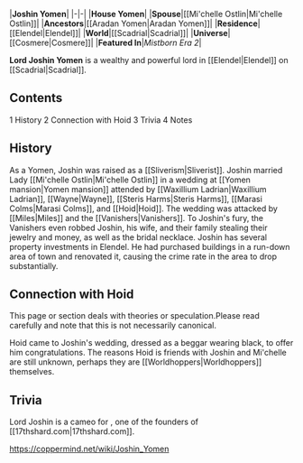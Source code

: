 |**Joshin Yomen**|
|-|-|
|**House Yomen**|
|**Spouse**|[[Mi'chelle Ostlin\|Mi'chelle Ostlin]]|
|**Ancestors**|[[Aradan Yomen\|Aradan Yomen]]|
|**Residence**|[[Elendel\|Elendel]]|
|**World**|[[Scadrial\|Scadrial]]|
|**Universe**|[[Cosmere\|Cosmere]]|
|**Featured In**|*Mistborn Era 2*|

**Lord Joshin Yomen** is a wealthy and powerful lord in [[Elendel\|Elendel]] on [[Scadrial\|Scadrial]].

## Contents

1 History
2 Connection with Hoid
3 Trivia
4 Notes


## History
As a Yomen, Joshin was raised as a [[Sliverism\|Sliverist]].
Joshin married Lady [[Mi'chelle Ostlin\|Mi'chelle Ostlin]] in a wedding at [[Yomen mansion\|Yomen mansion]] attended by [[Waxillium Ladrian\|Waxillium Ladrian]], [[Wayne\|Wayne]], [[Steris Harms\|Steris Harms]], [[Marasi Colms\|Marasi Colms]], and [[Hoid\|Hoid]]. The wedding was attacked by [[Miles\|Miles]] and the [[Vanishers\|Vanishers]]. To Joshin's fury, the Vanishers even robbed Joshin, his wife, and their family stealing their jewelry and money, as well as the bridal necklace.
Joshin has several property investments in Elendel. He had purchased buildings in a run-down area of town and renovated it, causing the crime rate in the area to drop substantially.

## Connection with Hoid
This page or section deals with theories or speculation.Please read carefully and note that this is not necessarily canonical.

Hoid came to Joshin's wedding, dressed as a beggar wearing black, to offer him congratulations. The reasons Hoid is friends with Joshin and Mi'chelle are still unknown, perhaps they are [[Worldhoppers\|Worldhoppers]] themselves.

## Trivia
Lord Joshin is a cameo for , one of the founders of [[17thshard.com\|17thshard.com]].


https://coppermind.net/wiki/Joshin_Yomen
